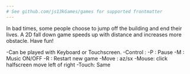 ```yaml
---
# See github.com/js13kGames/games for supported frontmatter
---
```

In bad times, some people choose to jump off the building and end their lives.
A 2D fall down game speeds up with distance and increases more obstacle.
Have fun!

-Can be played with Keyboard or Touchscreen.
-Control :
-P : Pause
-M : Music ON/OFF
-R : Restart new game
-Move : az/sx
-Mouse: click halfscreen move left of right
-Touch: Same
